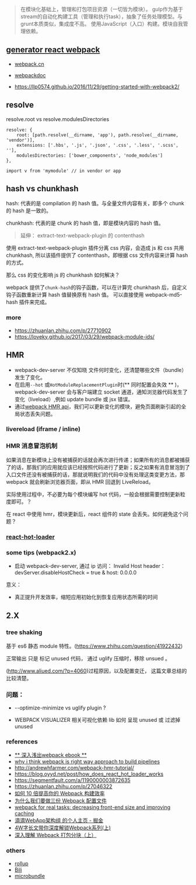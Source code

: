 
> 在模块化基础上，管理和打包项目资源（一切皆为模块）。
> gulp作为基于stream的自动化构建工具（管理和执行task），抽象了任务处理模型。与grunt本质类似，集成度不高。
> 使用JavaScript（入口）构建。模块自我管理依赖。

## [generator react webpack](https://github.com/newtriks/generator-react-webpack)

- [webpack.cn](https://webpack.vuefe.cn/concepts/index/)
- [webpackdoc](http://webpackdoc.com/troubleshooting.html)

- https://llp0574.github.io/2016/11/29/getting-started-with-webpack2/


## resolve

resolve.root  vs resolve.modulesDirectories

```
resolve: {
    root: [path.resolve(__dirname, 'app'), path.resolve(__dirname, 'vendor')],
    extensions: ['.hbs', '.js', '.json', '.css', '.less', '.scss', ''],
    modulesDirectories: ['bower_components', 'node_modules']
},

import v from 'mymodule' // in vendor or app
```

## hash vs chunkhash

hash: 代表的是 compilation 的 hash 值。与全量文件内容有关，即多个 chunk 的 hash 是一致的。

chunkhash: 代表的是 chunk 的 hash 值，即是模块内容的 hash 值。


> 延伸： extract-text-webpack-plugin 的 contenthash

使用 extract-text-webpack-plugin 插件分离 css 内容，会造成 js 和 css 共用 chunkhash, 所以该插件提供了 contenthash，即根据 css 文件内容来计算 hash 的方式。


那么 css 的变化影响 js 的 chunkhash 如何解决？

webpack 提供了`chunk-hash`的钩子函数，可以在计算完 chunkhash 后，自定义钩子函数重新计算 hash 值替换原有 hash 值。
可以直接使用 webpack-md5-hash 插件来完成。

### more
- https://zhuanlan.zhihu.com/p/27710902
- https://loveky.github.io/2017/03/29/webpack-module-ids/

## HMR

- webpack-dev-server 不仅知晓 文件何时变化，还清楚哪些文件（bundle）发生了变化。
- 在启用`--hot` 或`HotModuleReplacementPlugin`时(** 同时配置会失效 ** )，webpack-dev-server 会与客户端建立 socket 通道，通知浏览器代码发生了变化（liveload）,例如 update bundle 或 jsx 错误。
- 通过[webpack HMR api](http://webpack.github.io/docs/hot-module-replacement.html)，我们可以更新变化的模块，避免页面刷新引起的全局状态丢失问题。

### livereload (iframe / inline)


### HMR 消息冒泡机制

如果消息在新模块上没有被捕获的话就会再次进行传递；如果所有的消息都被捕获了的话，那我们的应用就应该已经按照代码进行了更新；反之如果有消息冒泡到了入口文件还没有被捕获的话，那就说明我们的代码中没有处理这类变更方法，那 webpack 就会刷新浏览器页面，即从 HMR 回退到 LiveReload。

实际使用过程中，不必要为每个模块编写 hot 代码，一般会根据需要控制更新粒度即可。？


在 react 中使用 hmr，模块更新后，react 组件的 state 会丢失。如何避免这个问题？

### [react-hot-loader](http://gaearon.github.io/react-hot-loader/getstarted/)


### some tips  (webpack2.x)

- 启动 webpack-dev-server, 通过 ip 访问： Invalid Host header： devServer.disableHostCheck = true & host: 0.0.0.0


意义：

- 真正提升开发效率，缩短应用初始化到恢复应用状态所需的时间

## 2.X

### tree shaking

基于 es6  静态 module 特性。(https://www.zhihu.com/question/41922432)

正常输出 只是 标记 unused 代码， 通过 uglify 压缩时，移除 unsued 。

(http://www.aliued.com/?p=4060)过程原因，以及配置变迁， 这篇文章总结的比较清楚。


### 问题：

- --optimize-minimize vs uglify  plugin ?


- WEBPACK VISUALIZER 相关可视化依赖 lib 如何 呈现 unused 或 过滤掉 unused




### references

- [** 深入浅出webpack ebook **](http://webpack.wuhaolin.cn/)
- [why i think webpack is right way approach to build pipelines](http://devlog.disco.zone/2016/06/01/webpack/)
- http://andrewhfarmer.com/webpack-hmr-tutorial/
- https://blog.oyyd.net/post/how_does_react_hot_loader_works
- https://segmentfault.com/a/1190000003872635
- https://zhuanlan.zhihu.com/p/27046322
- [如何 10 倍提高你的 Webpack 构建效率](https://juejin.im/entry/5769f8dc128fe10057d2f4ae)
- [为什么我们要做三份 Webpack 配置文件](https://juejin.im/entry/59b8a83b5188256c60692b3f?utm_medium=fe&utm_source=weixinqun)
- [webpack for real tasks: decreasing front-end size and improving caching](https://iamakulov.com/notes/webpack-front-end-size-caching/#moment-js)
- [滴滴WebApp架构组 的个人主页 - 掘金](https://juejin.im/user/59dc483e6fb9a0450e7511b4)
- [4W字长文带你深度解锁Webpack系列(上)](https://mp.weixin.qq.com/s?__biz=MzAxODE2MjM1MA==&mid=2651557989&idx=1&sn=74f22c5c721345a6dfc77e1c1b34ab92&chksm=802547a4b752ceb28788fbbf67e7f56ba60edc6bee74d79bd5e37ad1b213ed0331873c8bf6ea&scene=21#wechat_redirect)
- [深入理解 Webpack 打包分块（上）](https://juejin.im/post/5cdfb48fe51d4510ac6721b7#heading-0)

### others

- [rollup]()
- [Bili](https://bili.egoist.sh/#/)
- [microbundle](https://www.npmjs.com/package/microbundle)